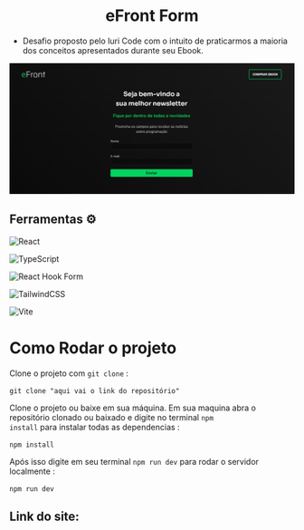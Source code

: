 <h1 align="center">eFront Form</h1>

- Desafio proposto pelo Iuri Code com o intuito de praticarmos a maioria dos conceitos apresentados durante seu Ebook.

<img src="./.github/efront-form.png">

<h2>Ferramentas ⚙</h2>

<div aling="left">

![React](https://img.shields.io/badge/react-%2320232a.svg?style=for-the-badge&logo=react&logoColor=%2361DAFB)

![TypeScript](https://img.shields.io/badge/typescript-%23007ACC.svg?style=for-the-badge&logo=typescript&logoColor=white)

![React Hook Form](https://img.shields.io/badge/React%20Hook%20Form-%23EC5990.svg?style=for-the-badge&logo=reacthookform&logoColor=white)

![TailwindCSS](https://img.shields.io/badge/tailwindcss-%2338B2AC.svg?style=for-the-badge&logo=tailwind-css&logoColor=white)

![Vite](https://img.shields.io/badge/vite-%23646CFF.svg?style=for-the-badge&logo=vite&logoColor=white)

</div>

# Como Rodar o projeto

Clone o projeto com <code>git clone</code> :

```
git clone "aqui vai o link do repositório"
```

Clone o projeto ou baixe em sua máquina. Em sua maquina abra o repositório clonado ou baixado e digite no terminal <code>npm install</code> para instalar todas as dependencias :

```
npm install
```

Após isso digite em seu terminal <code>npm run dev</code> para rodar o servidor localmente :

```
npm run dev
```

## Link do site:
